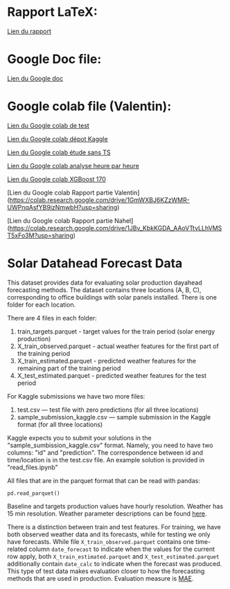 # Rapport LaTeX: 

[Lien du rapport](https://www.overleaf.com/2942188165ppvhmyjptyxq#ea4a8b)

# Google Doc file:

[Lien du Google doc](https://docs.google.com/document/d/1HqctPEYCdJXFtMEsj8JrUAaVhz6qA8VkSL6zdqUSfrs/edit?usp=sharing)

# Google colab file (Valentin):

[Lien du Google colab de test](https://colab.research.google.com/drive/11yQYJJiiXjr2ZB4mD-PZoiRMpRZ6ajNQ?usp=sharing)

[Lien du Google colab dépot Kaggle](https://colab.research.google.com/drive/1eLPQoJ8eKEKOLXDn7_LADMFoXpte3anO?usp=sharing)

[Lien du Google colab étude sans TS](https://colab.research.google.com/drive/1bMi9gyoiIkMLv2NDGDHLrlxDz2Ykbf5e#scrollTo=4nl1rTLkQgsv)

[Lien du Google colab analyse heure par heure](https://colab.research.google.com/drive/1koqf9g9t5JexdVAuAvjwyCN8CiMBCkki?usp=sharing)

[Lien du Google colab XGBoost 170](https://colab.research.google.com/drive/16FTpI4JkbT4s9JRzNp7lxiy6aJ5I89PK?usp=sharing)

[Lien du Google colab Rapport partie Valentin]
(https://colab.research.google.com/drive/1GmWXBJ6KZzWMR-UWPnqAsfYB9izNmwbH?usp=sharing)

[Lien du Google colab Rapport partie Nahel]
(https://colab.research.google.com/drive/1JBv_KbkKGDA_AAoVTtvLLhVMST5xFo3M?usp=sharing)

# Solar Datahead Forecast Data

This dataset provides data for evaluating solar production dayahead forecasting methods.
The dataset contains three locations (A, B, C), corresponding to office buildings with solar panels installed.
There is one folder for each location.

There are 4 files in each folder:

1. train_targets.parquet - target values for the train period (solar energy production)
2. X_train_observed.parquet - actual weather features for the first part of the training period
2. X_train_estimated.parquet - predicted weather features for the remaining part of the training period
2. X_test_estimated.parquet - predicted weather features for the test period

For Kaggle submissions we have two more files: 
1. test.csv — test file with zero predictions (for all three locations)
2. sample_submission_kaggle.csv — sample submission in the Kaggle format (for all three locations)

Kaggle expects you to submit your solutions in the "sample_sumbission_kaggle.csv" format. Namely, you need to have two columns: "id" and "prediction".
The correspondence between id and time/location is in the test.csv file. An example solution is provided in "read_files.ipynb"

All files that are in the parquet format that can be read with pandas:
```shell
pd.read_parquet()
```

Baseline and targets production values have hourly resolution.
Weather has 15 min resolution.
Weather parameter descriptions can be found [here](https://www.meteomatics.com/en/api/available-parameters/alphabetic-list/).

There is a distinction between train and test features.
For training, we have both observed weather data and its forecasts, while for testing we only have forecasts.
While file `X_train_observed.parquet` contains one time-related column `date_forecast` to indicate when the values for the current row apply,
both `X_train_estimated.parquet` and  `X_test_estimated.parquet` additionally contain `date_calc` to indicate when the forecast was produced.
This type of test data makes evaluation closer to how the forecasting methods that are used in production.
Evaluation measure is [MAE](https://en.wikipedia.org/wiki/Mean_absolute_error).

